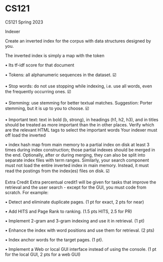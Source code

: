 # CS121
CS121 Spring 2023

Indexer

Create an inverted index for the corpus with data structures designed by you.

The inverted index is simply a map with the token

• Its tf-idf score for that document

• Tokens: all alphanumeric sequences in the dataset. ☑️

• Stop words: do not use stopping while indexing, i.e. use all words, even
the frequently occurring ones. ☑️

• Stemming: use stemming for better textual matches. Suggestion: Porter
stemming, but it is up to you to choose. ☑️

• Important text: text in bold (b, strong), in headings (h1, h2, h3), and
in titles should be treated as more important than the in other places.
Verify which are the relevant HTML tags to select the important words
Your indexer must off load the inverted

• index hash map from main memory to a partial index on disk at least 3 times
during index construction; those partial indexes should be merged in the end.
Optionally, after or during merging, they can also be split into separate index
files with term ranges. Similarly, your search component must not load the
entire inverted index in main memory. Instead, it must read the postings from
the index(es) files on disk. ☑️



Extra Credit
Extra percentual credit1 will be given for tasks that improve the retrieval and
the user search - except for the GUI, you must code from scratch. For example:

• Detect and eliminate duplicate pages. (1 pt for exact, 2 pts for near)

• Add HITS and Page Rank to ranking. (1.5 pts HITS, 2.5 for PR)

• Implement 2-gram and 3-gram indexing and use it in retrieval. (1 pt)

• Enhance the index with word positions and use them for retrieval. (2 pts)

• Index anchor words for the target pages. (1 pt).

• Implement a Web or local GUI interface instead of using the console.
(1 pt for the local GUI, 2 pts for a web GUI)
